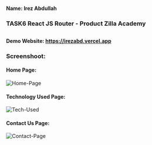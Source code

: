 #### Name: Irez Abdullah
### TASK6 React JS Router - Product Zilla Academy
##
#### Demo Website: https://irezabd.vercel.app
### Screenshoot:
#### Home Page:
![Home-Page](https://i.imgur.com/KPRcoFa.png)

#### Technology Used Page:
![Tech-Used](https://i.imgur.com/cUELXBa.png)

#### Contact Us Page:
![Contact-Page](https://i.imgur.com/Uo1QbgM.png)